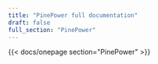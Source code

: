 ```yaml
---
title: "PinePower full documentation"
draft: false
full_section: "PinePower"
---
```


{{< docs/onepage section="PinePower" >}}
